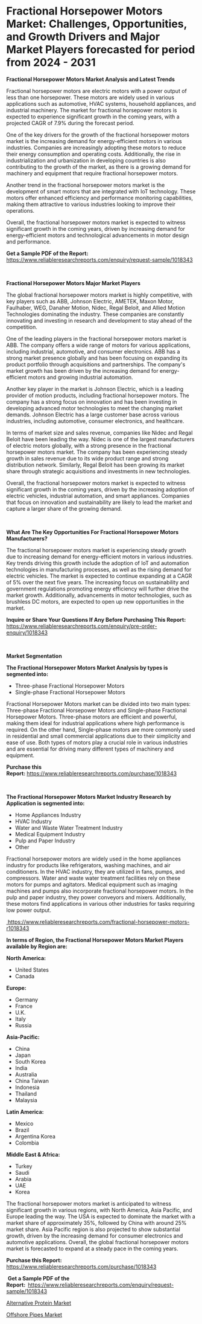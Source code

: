 <p><h1>Fractional Horsepower Motors Market: Challenges, Opportunities, and Growth Drivers and Major Market Players forecasted for period from 2024 - 2031</h1></p><p><strong>Fractional Horsepower Motors Market Analysis and Latest Trends</strong></p>
<p><p>Fractional horsepower motors are electric motors with a power output of less than one horsepower. These motors are widely used in various applications such as automotive, HVAC systems, household appliances, and industrial machinery. The market for fractional horsepower motors is expected to experience significant growth in the coming years, with a projected CAGR of 7.9% during the forecast period.</p><p>One of the key drivers for the growth of the fractional horsepower motors market is the increasing demand for energy-efficient motors in various industries. Companies are increasingly adopting these motors to reduce their energy consumption and operating costs. Additionally, the rise in industrialization and urbanization in developing countries is also contributing to the growth of the market, as there is a growing demand for machinery and equipment that require fractional horsepower motors.</p><p>Another trend in the fractional horsepower motors market is the development of smart motors that are integrated with IoT technology. These motors offer enhanced efficiency and performance monitoring capabilities, making them attractive to various industries looking to improve their operations.</p><p>Overall, the fractional horsepower motors market is expected to witness significant growth in the coming years, driven by increasing demand for energy-efficient motors and technological advancements in motor design and performance.</p></p>
<p><strong>Get a Sample PDF of the Report:&nbsp;</strong> <a href="https://www.reliableresearchreports.com/enquiry/request-sample/1018343">https://www.reliableresearchreports.com/enquiry/request-sample/1018343</a></p>
<p>&nbsp;</p>
<p><strong>Fractional Horsepower Motors Major Market Players</strong></p>
<p><p>The global fractional horsepower motors market is highly competitive, with key players such as ABB, Johnson Electric, AMETEK, Maxon Motor, Faulhaber, WEG, Danaher Motion, Nidec, Regal Beloit, and Allied Motion Technologies dominating the industry. These companies are constantly innovating and investing in research and development to stay ahead of the competition.</p><p>One of the leading players in the fractional horsepower motors market is ABB. The company offers a wide range of motors for various applications, including industrial, automotive, and consumer electronics. ABB has a strong market presence globally and has been focusing on expanding its product portfolio through acquisitions and partnerships. The company's market growth has been driven by the increasing demand for energy-efficient motors and growing industrial automation.</p><p>Another key player in the market is Johnson Electric, which is a leading provider of motion products, including fractional horsepower motors. The company has a strong focus on innovation and has been investing in developing advanced motor technologies to meet the changing market demands. Johnson Electric has a large customer base across various industries, including automotive, consumer electronics, and healthcare.</p><p>In terms of market size and sales revenue, companies like Nidec and Regal Beloit have been leading the way. Nidec is one of the largest manufacturers of electric motors globally, with a strong presence in the fractional horsepower motors market. The company has been experiencing steady growth in sales revenue due to its wide product range and strong distribution network. Similarly, Regal Beloit has been growing its market share through strategic acquisitions and investments in new technologies.</p><p>Overall, the fractional horsepower motors market is expected to witness significant growth in the coming years, driven by the increasing adoption of electric vehicles, industrial automation, and smart appliances. Companies that focus on innovation and sustainability are likely to lead the market and capture a larger share of the growing demand.</p></p>
<p>&nbsp;</p>
<p><strong>What Are The Key Opportunities For Fractional Horsepower Motors Manufacturers?</strong></p>
<p><p>The fractional horsepower motors market is experiencing steady growth due to increasing demand for energy-efficient motors in various industries. Key trends driving this growth include the adoption of IoT and automation technologies in manufacturing processes, as well as the rising demand for electric vehicles. The market is expected to continue expanding at a CAGR of 5% over the next five years. The increasing focus on sustainability and government regulations promoting energy efficiency will further drive the market growth. Additionally, advancements in motor technologies, such as brushless DC motors, are expected to open up new opportunities in the market.</p></p>
<p><strong>Inquire or Share Your Questions If Any Before Purchasing This Report:</strong> <a href="https://www.reliableresearchreports.com/enquiry/pre-order-enquiry/1018343">https://www.reliableresearchreports.com/enquiry/pre-order-enquiry/1018343</a></p>
<p>&nbsp;</p>
<p><strong>Market Segmentation</strong></p>
<p><strong>The Fractional Horsepower Motors Market Analysis by types is segmented into:</strong></p>
<p><ul><li>Three-phase Fractional Horsepower Motors</li><li>Single-phase Fractional Horsepower Motors</li></ul></p>
<p><p>Fractional Horsepower Motors market can be divided into two main types: Three-phase Fractional Horsepower Motors and Single-phase Fractional Horsepower Motors. Three-phase motors are efficient and powerful, making them ideal for industrial applications where high performance is required. On the other hand, Single-phase motors are more commonly used in residential and small commercial applications due to their simplicity and ease of use. Both types of motors play a crucial role in various industries and are essential for driving many different types of machinery and equipment.</p></p>
<p><strong>Purchase this Report:&nbsp;</strong><a href="https://www.reliableresearchreports.com/purchase/1018343">https://www.reliableresearchreports.com/purchase/1018343</a></p>
<p>&nbsp;</p>
<p><strong>The Fractional Horsepower Motors Market Industry Research by Application is segmented into:</strong></p>
<p><ul><li>Home Appliances Industry</li><li>HVAC Industry</li><li>Water and Waste Water Treatment Industry</li><li>Medical Equipment Industry</li><li>Pulp and Paper Industry</li><li>Other</li></ul></p>
<p><p>Fractional horsepower motors are widely used in the home appliances industry for products like refrigerators, washing machines, and air conditioners. In the HVAC industry, they are utilized in fans, pumps, and compressors. Water and waste water treatment facilities rely on these motors for pumps and agitators. Medical equipment such as imaging machines and pumps also incorporate fractional horsepower motors. In the pulp and paper industry, they power conveyors and mixers. Additionally, these motors find applications in various other industries for tasks requiring low power output.</p></p>
<p><a href="https://www.reliableresearchreports.com/fractional-horsepower-motors-r1018343">&nbsp;https://www.reliableresearchreports.com/fractional-horsepower-motors-r1018343</a></p>
<p><strong>In terms of Region, the Fractional Horsepower Motors Market Players available by Region are:</strong></p>
<p>
    <p> <strong> North America: </strong>
        <ul>
            <li>United States</li>
            <li>Canada</li>
        </ul>
        </p> 
    <p> <strong> Europe: </strong>
        <ul>
            <li>Germany</li>
            <li>France</li>
            <li>U.K.</li>
            <li>Italy</li>
            <li>Russia</li>
        </ul>
        </p> 
    <p> <strong> Asia-Pacific: </strong>
        <ul>
            <li>China</li>
            <li>Japan</li>
            <li>South Korea</li>
            <li>India</li>
            <li>Australia</li>
            <li>China Taiwan</li>
            <li>Indonesia</li>
            <li>Thailand</li>
            <li>Malaysia</li>
        </ul>
        </p> 
    <p> <strong> Latin America: </strong>
        <ul>
            <li>Mexico</li>
            <li>Brazil</li>
            <li>Argentina Korea</li>
            <li>Colombia</li>
        </ul>
        </p> 
    <p> <strong> Middle East & Africa: </strong>
        <ul>
            <li>Turkey</li>
            <li>Saudi</li>
            <li>Arabia</li>
            <li>UAE</li>
            <li>Korea</li>
        </ul>
    </p>
    </p>
<p><p>The fractional horsepower motors market is anticipated to witness significant growth in various regions, with North America, Asia Pacific, and Europe leading the way. The USA is expected to dominate the market with a market share of approximately 35%, followed by China with around 25% market share. Asia Pacific region is also projected to show substantial growth, driven by the increasing demand for consumer electronics and automotive applications. Overall, the global fractional horsepower motors market is forecasted to expand at a steady pace in the coming years.</p></p>
<p><strong>Purchase this Report: </strong><a href="https://www.reliableresearchreports.com/purchase/1018343">https://www.reliableresearchreports.com/purchase/1018343</a></p>
<p>&nbsp;<strong>Get a Sample PDF of the Report:&nbsp;&nbsp;</strong><a href="https://www.reliableresearchreports.com/enquiry/request-sample/1018343">https://www.reliableresearchreports.com/enquiry/request-sample/1018343</a></p>
<p><strong></strong></p>
<p><p><a href="https://github.com/fiixsa/Market-Research-Report-List-3/blob/main/alternative-protein-market.md">Alternative Protein Market</a></p><p><a href="https://view.publitas.com/reportprime-1/offshore-pipes-industry-analysis-report-its-market-size-growing-with-a-cagr-of-8-5-by-applications-types-and-region-forecasted-for-period-from-2024-to-2031/">Offshore Pipes Market</a></p></p>